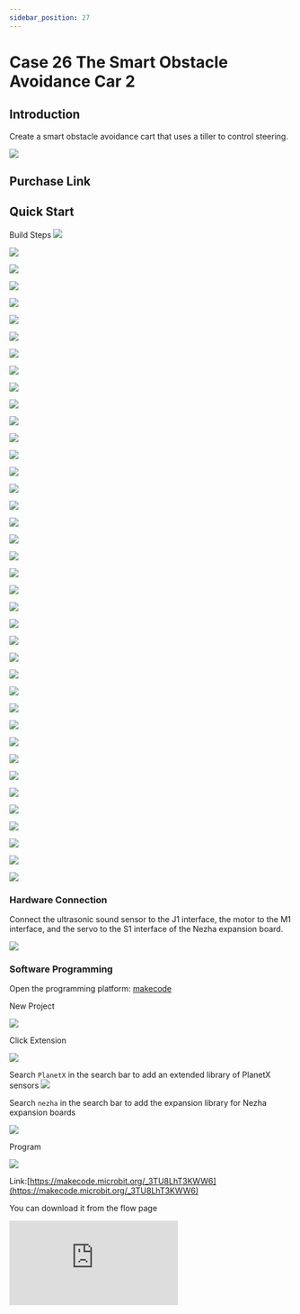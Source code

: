 ```yaml
---
sidebar_position: 27
---
```


# Case 26 The Smart Obstacle Avoidance Car 2

## Introduction

Create a smart obstacle avoidance cart that uses a tiller to control steering.


![](./images/nezha-inventors-kit-v2-case-26-01.png)

## Purchase Link



## Quick Start

Build Steps
![](./images/nezha-inventors-kit-v2-step-26-01.png)

![](./images/nezha-inventors-kit-v2-step-26-02.png)

![](./images/nezha-inventors-kit-v2-step-26-03.png)

![](./images/nezha-inventors-kit-v2-step-26-04.png)

![](./images/nezha-inventors-kit-v2-step-26-05.png)

![](./images/nezha-inventors-kit-v2-step-26-06.png)

![](./images/nezha-inventors-kit-v2-step-26-07.png)

![](./images/nezha-inventors-kit-v2-step-26-08.png)

![](./images/nezha-inventors-kit-v2-step-26-09.png)

![](./images/nezha-inventors-kit-v2-step-26-10.png)

![](./images/nezha-inventors-kit-v2-step-26-11.png)

![](./images/nezha-inventors-kit-v2-step-26-12.png)

![](./images/nezha-inventors-kit-v2-step-26-13.png)

![](./images/nezha-inventors-kit-v2-step-26-14.png)

![](./images/nezha-inventors-kit-v2-step-26-15.png)

![](./images/nezha-inventors-kit-v2-step-26-16.png)

![](./images/nezha-inventors-kit-v2-step-26-17.png)

![](./images/nezha-inventors-kit-v2-step-26-18.png)

![](./images/nezha-inventors-kit-v2-step-26-19.png)

![](./images/nezha-inventors-kit-v2-step-26-20.png)

![](./images/nezha-inventors-kit-v2-step-26-21.png)

![](./images/nezha-inventors-kit-v2-step-26-22.png)

![](./images/nezha-inventors-kit-v2-step-26-23.png)

![](./images/nezha-inventors-kit-v2-step-26-24.png)

![](./images/nezha-inventors-kit-v2-step-26-25.png)

![](./images/nezha-inventors-kit-v2-step-26-26.png)

![](./images/nezha-inventors-kit-v2-step-26-27.png)

![](./images/nezha-inventors-kit-v2-step-26-28.png)

![](./images/nezha-inventors-kit-v2-step-26-29.png)

![](./images/nezha-inventors-kit-v2-step-26-30.png)

![](./images/nezha-inventors-kit-v2-step-26-31.png)

![](./images/nezha-inventors-kit-v2-step-26-32.png)

![](./images/nezha-inventors-kit-v2-step-26-33.png)

![](./images/nezha-inventors-kit-v2-step-26-34.png)

![](./images/nezha-inventors-kit-v2-step-26-35.png)

![](./images/nezha-inventors-kit-v2-step-26-36.png)

![](./images/nezha-inventors-kit-v2-step-26-37.png)

![](./images/nezha-inventors-kit-v2-step-26-38.png)

![](./images/nezha-inventors-kit-v2-step-26-39.png)



### Hardware Connection

Connect the ultrasonic sound sensor to the J1 interface, the motor to the M1 interface, and the servo to the S1 interface of the Nezha expansion board.

![](./images/nezha-inventors-kit-v2-case-26-02.png)

### Software Programming

Open the programming platform: [makecode](https://makecode.microbit.org/#)

New Project

![](./images/nezha-inventors-kit-v2-case-19-03.png)

Click Extension

![](./images/nezha-inventors-kit-v2-case-19-04.png)

Search `PlanetX` in the search bar to add an extended library of PlanetX sensors
![](./images/nezha-inventors-kit-v2-case-19-05.png)

Search `nezha` in the search bar to add the expansion library for Nezha expansion boards

![](./images/nezha-inventors-kit-v2-case-19-06.png)

Program

![](./images/nezha-inventors-kit-v2-case-26-07.png)


Link:[https://makecode.microbit.org/_3TU8LhT3KWW6](https://makecode.microbit.org/_3TU8LhT3KWW6)

You can download it from the flow page

<div
    style={{
        position: 'relative',
        paddingBottom: '60%',
        overflow: 'hidden',
    }}
>
    <iframe
        src="https://makecode.microbit.org/_3TU8LhT3KWW6"
        frameborder="0"
        sandbox="allow-popups allow-forms allow-scripts allow-same-origin"
        style={{
            position: 'absolute',
            width: '100%',
            height: '100%',
        }}
    />
</div>

### Result

When there is an obstacle blocking the cart, the cart will turn and drive.

![](./images/nezha-inventors-kit-v2-case-26.gif)
